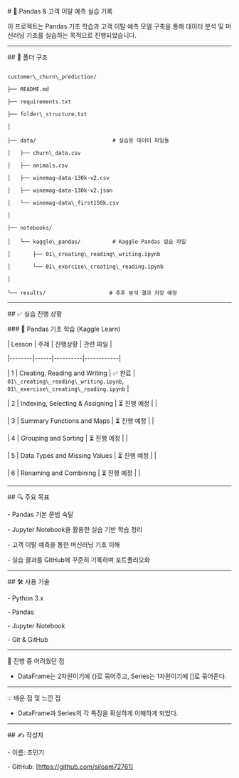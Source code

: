\# 🧪 Pandas \& 고객 이탈 예측 실습 기록



이 프로젝트는 Pandas 기초 학습과 고객 이탈 예측 모델 구축을 통해 데이터 분석 및 머신러닝 기초를 실습하는 목적으로 진행되었습니다.



---



\## 📁 폴더 구조



```

customer\_churn\_prediction/

├── README.md

├── requirements.txt

├── folder\_structure.txt

│

├── data/                        # 실습용 데이터 파일들

│   ├── churn\_data.csv

│   ├── animals.csv

│   ├── winemag-data-130k-v2.csv

│   ├── winemag-data-130k-v2.json

│   └── winemag-data\_first150k.csv

│

├── notebooks/

│   └── kaggle\_pandas/          # Kaggle Pandas 실습 파일

│       ├── 01\_creating\_reading\_writing.ipynb

│       └── 01\_exercise\_creating\_reading.ipynb

│

└── results/                    # 추후 분석 결과 저장 예정

```



---



\## ✅ 실습 진행 상황



\### 📘 Pandas 기초 학습 (Kaggle Learn)



| Lesson | 주제 | 진행상황 | 관련 파일 |

|--------|------|----------|------------|

| 1 | Creating, Reading and Writing | ✅ 완료 | `01\_creating\_reading\_writing.ipynb`, `01\_exercise\_creating\_reading.ipynb` |

| 2 | Indexing, Selecting \& Assigning | ⏳ 진행 예정 | |

| 3 | Summary Functions and Maps | ⏳ 진행 예정 | |

| 4 | Grouping and Sorting | ⏳ 진행 예정 | |

| 5 | Data Types and Missing Values | ⏳ 진행 예정 | |

| 6 | Renaming and Combining | ⏳ 진행 예정 | |



---



\## 🔍 주요 목표



\- Pandas 기본 문법 숙달

\- Jupyter Notebook을 활용한 실습 기반 학습 정리

\- 고객 이탈 예측을 통한 머신러닝 기초 이해

\- 실습 결과를 GitHub에 꾸준히 기록하며 포트폴리오화



---



\## 🛠 사용 기술



\- Python 3.x

\- Pandas

\- Jupyter Notebook

\- Git \& GitHub



---

🚧 진행 중 어려웠던 점

* DataFrame는 2차원이기에 {}로 묶어주고, Series는 1차원이기에 \[]로 묶어준다.



---

💡 배운 점 및 느낀 점

* DataFrame과 Series의 각 특징을 확실하게 이해하게 되었다.



---

\## ✍️ 작성자



\- 이름: 조민기

\- GitHub: \[https://github.com/siloam72761]



